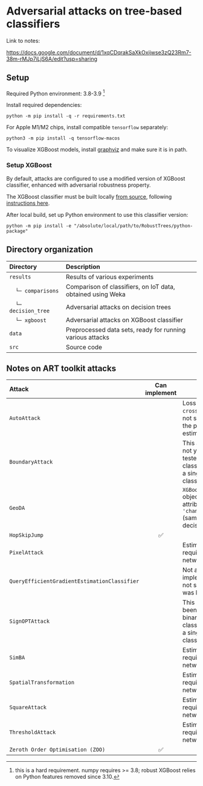 # Adversarial attacks on tree-based classifiers

Link to notes:

<https://docs.google.com/document/d/1xqCDqrakSaXkOxijwse3zQ23Rm7-38m-rMJp7iLjS6A/edit?usp=sharing>

## Setup

Required Python environment: 3.8-3.9 [^1]

[^1]: this is a hard requirement. numpy requires >= 3.8; 
robust XGBoost relies on Python features removed since 3.10.

Install required dependencies:

```
python -m pip install -q -r requirements.txt
```

For Apple M1/M2 chips, install compatible `tensorflow` separately:

```
python3 -m pip install -q tensorflow-macos
```

To visualize XGBoost models, install [graphviz](https://graphviz.org/) and make sure it is in path.

### Setup XGBoost

By default, attacks are configured to use a modified version of XGBoost classifier,
enhanced with adversarial robustness property.

The XGBoost classifier must be built locally [from source](https://github.com/chenhongge/RobustTrees), 
following [instructions here](https://github.com/chenhongge/RobustTrees/tree/master/python-package#from-source).

After local build, set up Python environment to use this classifier version:

```
python -m pip install -e "/absolute/local/path/to/RobustTrees/python-package"
```

## Directory organization

| Directory           | Description                                                 |
|:--------------------|:------------------------------------------------------------|
| `results`           | Results of various experiments                              |
| 　`└─ comparisons`   | Comparison of classifiers, on IoT data, obtained using Weka |
| 　`└─ decision_tree` | Adversarial attacks on decision trees                       |
| 　`└─ xgboost`       | Adversarial attacks on XGBoost classifier                   |
| `data`              | Preprocessed data sets, ready for running various attacks   |
| `src`               | Source code                                                 |

## Notes on ART toolkit attacks

| Attack                                       | Can implement | Details                                                                                        |
|:---------------------------------------------|:-------------:|------------------------------------------------------------------------------------------------|
| `AutoAttack`                                 |               | Loss type `cross_entropy` is not supported for the provided estimator                          |
| `BoundaryAttack`                             |               | This attack has not yet been tested for binary classification with a single output classifier. |
| `GeoDA`                                      |               | `XGBoostClassifier` object has no attribute `'channels_first'` (same error for decision trees) |
| `HopSkipJump`                                |       ✅       |                                                                                                |
| `PixelAttack`                                |               | EstimatorError: requires neural network classifier                                             |
| `QueryEfficientGradientEstimationClassifier` |               | Not an attack implementation - not sure why it was listed as one?                              |
| `SignOPTAttack`                              |               | This has not yet been tested for binary classification with a single output classifier         |
| `SimBA`                                      |               | EstimatorError: requires neural network classifier                                             |
| `SpatialTransformation`                      |               | EstimatorError: requires neural network classifier                                             |
| `SquareAttack`                               |               | EstimatorError: requires neural network classifier                                             |
| `ThresholdAttack`                            |               | EstimatorError: requires neural network classifier                                             |
| `Zeroth Order Optimisation (ZOO)`            |       ✅       |                                                                                                |